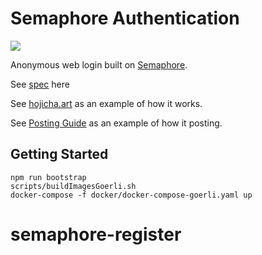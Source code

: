 # Semaphore Authentication

![](packages/frontend/img/og_hojicha.png)

Anonymous web login built on [Semaphore](https://github.com/kobigurk/semaphore#semaphore).

See [spec](https://hackmd.io/HefATMWnRN6qrngW7iZ1Eg) here

See [hojicha.art](https://hojicha.art) as an example of how it works.

See [Posting Guide](https://hackmd.io/@9IcKGEd_QdOkn_Eh8WiTuA/ByaJTKLfK) as an example of how it posting.

## Getting Started

```
npm run bootstrap
scripts/buildImagesGoerli.sh
docker-compose -f docker/docker-compose-goerli.yaml up
```
# semaphore-register
